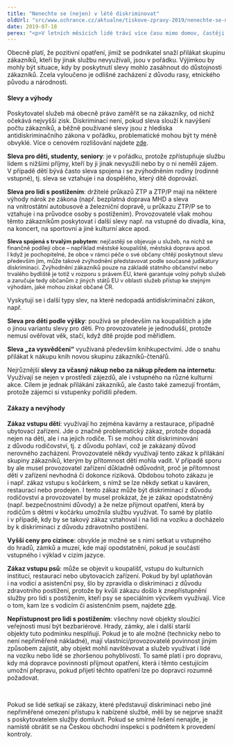 ```yaml
---
title: "Nenechte se (nejen) v létě diskriminovat"
oldUrl: "src/www.ochrance.cz/aktualne/tiskove-zpravy-2019/nenechte-se-nejen-v-lete-diskriminovat"
date: 2019-07-18
perex: "<p>V letních měsících lidé tráví více času mimo domov, častěji využívají různé služby poskytující kulturní či sportovní vyžití. Chodí na koupaliště a plovárny, navštěvují hrady a zámky, cestují a ubytovávají se, častěji chodí do kaváren a restaurací. Provozovatelé a poskytovatelé služeb se je snaží přilákat různými slevami či výhodami, někdy naopak poskytnutí služeb omezují určitými zákazy.</p>"
---
```


<!-- imported from the old website -->

<p>Obecně platí, že pozitivní opatření, jimiž se podnikatel snaží přilákat skupinu zákazníků, kteří by jinak službu nevyužívali, jsou v pořádku. Výjimkou by mohly být situace, kdy by poskytnutí slevy mohlo zasáhnout do důstojnosti zákazníků. Zcela vyloučeno je odlišné zacházení z důvodu rasy, etnického původu a národnosti.</p> <h4>Slevy a výhody</h4> <p>Poskytovatel služeb má obecně právo zaměřit se na zákazníky, od nichž očekává nejvyšší zisk. Diskriminací není, pokud sleva slouží k navýšení počtu zákazníků, a běžně používané slevy jsou z hlediska antidiskriminačního zákona v pořádku, problematické mohou být ty méně obvyklé. Více o cenovém rozlišování najdete <a href="https://www.ochrance.cz/fileadmin/user_upload/DISKRIMINACE/Doporuceni/Doporuceni-Cenove_rozlisovani_158-2010-JKV.pdf" target="_blank">zde</a>.</p> <p><b>Sleva pro děti, studenty, seniory</b>: je v pořádku, protože zpřístupňuje službu lidem s nižšími příjmy, kteří by ji jinak nevyužili nebo by o ni neměli zájem. V případě dětí bývá často sleva spojena i se zvýhodněním rodiny (rodinné vstupné), tj. sleva se vztahuje i na dospělého, který dítě doprovází.</p> <p><b>Sleva pro lidi s postižením</b>: držitelé průkazů ZTP a ZTP/P mají na některé výhody nárok ze zákona (např. bezplatná doprava MHD a sleva na vnitrostátní autobusové a železniční dopravě, u průkazu ZTP/P se to vztahuje i na průvodce osoby s postižením). Provozovatelé však mohou těmto zákazníkům poskytovat i další slevy např. na vstupné do divadla, kina, na koncert, na sportovní a jiné kulturní akce apod.</p> <p><span style="font-size: 12.8px;"><b>Sleva spojená s trvalým pobytem</b>: nejčastěji se objevuje u služeb, na nichž se finančně podílejí obce – například městské koupaliště, městská doprava apod. I když je pochopitelné, že obce v rámci péče o své občany chtějí poskytnout slevu především jim, může takové zvýhodnění představovat podle současné judikatury diskriminaci. Zvýhodnění zákazníků pouze na základě státního občanství nebo trvalého bydliště je totiž v rozporu s právem EU, které garantuje volný pohyb služeb a zaručuje tedy občanům z jiných států EU v oblasti služeb přístup ke stejným výhodám, jaké mohou získat občané ČR.</span></p> <p>Vyskytují se i další typy slev, na které nedopadá antidiskriminační zákon, např.</p><p><b>Sleva pro děti podle výšky</b>: používá se především na koupalištích a jde o jinou variantu slevy pro děti. Pro provozovatele je jednodušší, protože nemusí ověřovat věk, stačí, když dítě projde pod měřidlem. </p><p><b>Sleva „za vysvědčení“</b> využívaná především knihkupectvími. Jde o snahu přilákat k nákupu knih novou skupinu zákazníků-čtenářů. </p><p> Nejrůznější <b>slevy za včasný nákup nebo za nákup předem na internetu</b>: Využívají se nejen v prostředí zájezdů, ale i vstupného na různé kulturní akce. Cílem je jednak přilákání zákazníků, ale často také zamezují frontám, protože zájemci si vstupenky pořídili předem.</p> <h4>Zákazy a nevýhody</h4> <p><b>Zákaz vstupu dětí</b>: využívají ho zejména kavárny a restaurace, případně ubytovací zařízení. Jde o značně problematický zákaz, protože dopadá nejen na děti, ale i na jejich rodiče. Ti se mohou cítit diskriminováni z důvodu rodičovství, tj. z důvodu pohlaví, což je zakázaný důvod nerovného zacházení. Provozovatelé někdy využívají tento zákaz k přilákání skupiny zákazníků, kterým by přítomnost dětí mohla vadit. V případě sporu by ale musel provozovatel zařízení důkladně odůvodnit, proč je přítomnost dětí v zařízení nevhodná či dokonce riziková. Obdobou tohoto zákazu je i např. zákaz vstupu s kočárkem, s nímž se lze někdy setkat u kaváren, restaurací nebo prodejen. I tento zákaz může být diskriminací z důvodu rodičovství a provozovatel by musel prokázat, že je zákaz opodstatněný (např. bezpečnostními důvody) a že nelze přijmout opatření, která by rodičům s dětmi v kočárku umožnila službu využívat. To samé by platilo i v případě, kdy by se takový zákaz vztahoval i na lidi na vozíku a docházelo by k diskriminaci z důvodu zdravotního postižení.</p> <p><b>Vyšší ceny pro cizince</b>: obvykle je možné se s nimi setkat u vstupného do hradů, zámků a muzeí, kde mají opodstatnění, pokud je součástí vstupného i výklad v cizím jazyce.</p> <p><b>Zákaz vstupu psů</b>: může se objevit u koupališť, vstupu do kulturních institucí, restaurací nebo ubytovacích zařízení. Pokud by byl uplatňován i na vodicí a asistenční psy, šlo by zpravidla o diskriminaci z důvodu zdravotního postižení, protože by kvůli zákazu došlo k znepřístupnění služby pro lidi s postižením, kteří psy se speciálním výcvikem využívají. Více o tom, kam lze s vodicím či asistenčním psem, najdete <a href="https://www.ochrance.cz/fileadmin/user_upload/Letaky/Vodici-a-asistencni-psi.pdf" target="_blank">zde</a>.</p> <p><b>Nepřístupnost pro lidi s postižením</b>: všechny nové objekty sloužící veřejnosti musí být bezbariérové. Hrady, zámky, ale i další starší objekty tuto podmínku nesplňují. Pokud je to ale možné (technicky nebo to není nepřiměřeně nákladné), mají vlastníci/provozovatelé povinnost jiným způsobem zajistit, aby objekt mohli navštěvovat a služeb využívat i lidé na vozíku nebo lidé se zhoršenou pohyblivostí. To samé platí i pro dopravu, kdy má dopravce povinnosti přijmout opatření, která i těmto cestujícím umožní přepravu, pokud přijetí těchto opatření lze po dopravci rozumně požadovat.</p> <p>   </p><p>Pokud se lidé setkají se zákazy, které představují diskriminaci nebo jiné nepřiměřené omezení přístupu k nabízené službě, měli by se nejprve snažit s poskytovatelem služby domluvit. Pokud se smírné řešení nenajde, je namístě obrátit se na Českou obchodní inspekci s podnětem k provedení kontroly.</p>
